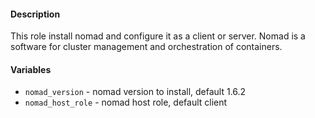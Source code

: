 #### Description

This role install nomad and configure it as a client or server. Nomad is a software for cluster management and orchestration of containers.


#### Variables

- `nomad_version` - nomad version to install, default 1.6.2 
- `nomad_host_role` - nomad host role, default client
